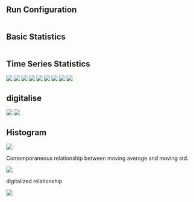 ```{.output .header}
```

Run Configuration
---

```{.output .run}
```

Basic Statistics
---

```{.output .stats}
```

Time Series Statistics
----------------------

<img src="ma.svg">

<img src="maabs.svg">

<img src="madbeta.svg">

<img src="mabeta.svg">

<img src="maalpha.svg">

<img src="stdbeta.svg">

<img src="stdalpha.svg">

<img src="quantiles.svg">

<img src="qhist.svg">

digitalise
----------

<img src="digitalise.svg">

<img src="digitcheck.svg">

Histogram
---------

<img src="histogram.svg">

Contemporaneous relationship between moving average and moving std.

<img src="stdvsma.svg">

digitalized relationship

<img src="digitpixel.svg">

